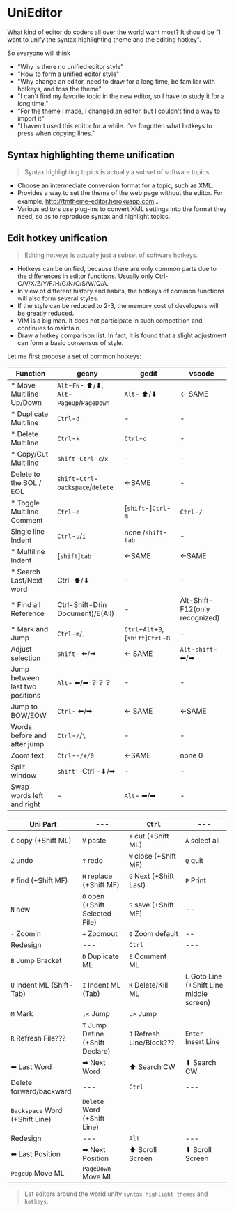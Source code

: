 # UniEditor

What kind of editor do coders all over the world want most? It should be "I want to unify the syntax highlighting theme and the editing hotkey".

So everyone will think

- "Why is there no unified editor style"
- "How to form a unified editor style"
- "Why change an editor, need to draw for a long time, be familiar with hotkeys, and toss the theme"
- "I can't find my favorite topic in the new editor, so I have to study it for a long time."
- "For the theme I made, I changed an editor, but I couldn't find a way to import it"
- "I haven't used this editor for a while. I've forgotten what hotkeys to press when copying lines."


## Syntax highlighting theme unification

> Syntax highlighting topics is actually a subset of software topics.

- Choose an intermediate conversion format for a topic, such as XML.
- Provides a way to set the theme of the web page without the editor. For example, http://tmtheme-editor.herokuapp.com 。
- Various editors use plug-ins to convert XML settings into the format they need, so as to reproduce syntax and highlight topics.

## Edit hotkey unification

> Editing hotkeys is actually just a subset of software hotkeys.

- Hotkeys can be unified, because there are only common parts due to the differences in editor functions. Usually only Ctrl-C/V/X/Z/Y/F/H/G/N/O/S/W/Q/A.
- In view of different history and habits, the hotkeys of common functions will also form several styles.
- If the style can be reduced to 2-3, the memory cost of developers will be greatly reduced.
- VIM is a big man. It does not participate in such competition and continues to maintain.
- Draw a hotkey comparison list. In fact, it is found that a slight adjustment can form a basic consensus of style.

Let me first propose a set of common hotkeys:

Function | geany | gedit | vscode
--|--|--|--
\* Move Multiline Up/Down |`Alt`-`FN`- ⬆/⬇, `Alt`-`PageUp`/`PageDown`|`Alt`- ⬆/⬇|<- SAME
\* Duplicate Multiline |`Ctrl`-`d`|-|-
\* Delete Multiline |`Ctrl`-`k`|`Ctrl`-`d`|-
\* Copy/Cut Multiline |`shift`-`Ctrl`-`c`/`x`|-|-
Delete to the BOL / EOL |`shift`-`Ctrl`-`backspace`/`delete`| <-SAME|-
\* Toggle Multiline Comment |`Ctrl`-`e`| [`shift`-]`Ctrl`-`m`| `Ctrl`-`/`
Single line Indent | `Ctrl`-`u`/`i`| none /`shift`-`tab`|-
\* Multiline Indent | [`shift`]`tab`| <-SAME | <-SAME
\* Search Last/Next word|Ctrl-⬆/⬇|-|-
\* Find all Reference|Ctrl-Shift-D(in Document)/E(All)|-|Alt-Shift-F12(only recognized)
\* Mark and Jump |`Ctrl`-`m`/`,` |`Ctrl`+`Alt`+`B`, [`shift`]`Ctrl`-`B`|-
Adjust selection |`shift`- ⬅/➡|<- SAME |`Alt`-`shift`- ⬅/➡
Jump between last two positions|`Alt`- ⬅/➡ ？？？|-|-
Jump to BOW/EOW |`Ctrl`- ⬅/➡|<- SAME|<-SAME
Words before and after jump |`Ctrl`-`/`/`\`|-|-
Zoom text | `Ctrl`-`-/+/0`| <-SAME | none 0
Split window|`shift'-`Ctrl`-⬇/➡|-|-
Swap words left and right |-|`Alt`- ⬅/➡|-

Uni Part|---|`Ctrl`|---
--|--|--|--
`C` copy (+Shift ML)|`V` paste|`X` cut (+Shift ML)|`A` select all
`Z` undo|`Y` redo|`W` close (+Shift MF)|`Q` quit
`F` find (+Shift MF)|`H` replace (+Shift MF)|`G` Next (+Shift Last)|`P` Print
`N` new|`O` open (+Shift Selected File)|`S` save (+Shift MF)|--
`-` Zoomin|`+` Zoomout|`0` Zoom default|--
Redesign|---|`Ctrl`|---
`B` Jump Bracket|`D` Duplicate ML|`E` Comment ML
`U` Indent ML (Shift-Tab)|`I` Indent ML (Tab)|`K` Delete/Kill ML|`L` Goto Line (+Shift Line middle screen)
`M` Mark|`,<` Jump|`.>` Jump
`R` Refresh File???|`T` Jump Define (+Shift Declare)|`J` Refresh Line/Block???|`Enter` Insert Line
⬅ Last Word|➡ Next Word|⬆ Search CW|⬇ Search CW
Delete forward/backward|---|`Ctrl`|---
`Backspace` Word (+Shift Line)|`Delete` Word (+Shift Line)
Redesign|---|`Alt`|---
⬅ Last Position|➡ Next Position|⬆ Scroll Screen|⬇ Scroll Screen
`PageUp` Move ML|`PageDown` Move ML

> Let editors around the world unify `syntax highlight themes` and `hotkeys`.
